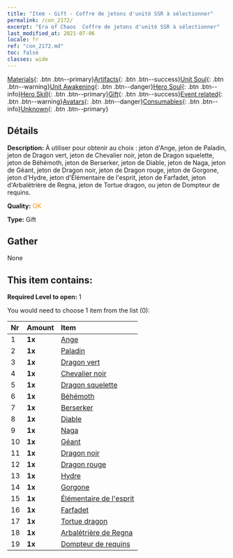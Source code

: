 ```yaml
---
title: "Item - Gift - Coffre de jetons d'unité SSR à sélectionner"
permalink: /con_2172/
excerpt: "Era of Chaos  Coffre de jetons d'unité SSR à sélectionner"
last_modified_at: 2021-07-06
locale: fr
ref: "con_2172.md"
toc: false
classes: wide
---
```

 [Materials](/ItemsFR/){: .btn .btn--primary}[Artifacts](/ItemsFR/Artifacts/){: .btn .btn--success}[Unit Soul](/ItemsFR/UnitSoul/){: .btn .btn--warning}[Unit Awakening](/ItemsFR/UnitAwakening/){: .btn .btn--danger}[Hero Soul](/ItemsFR/HeroSoul/){: .btn .btn--info}[Hero Skill](/ItemsFR/HeroSkill/){: .btn .btn--primary}[Gift](/ItemsFR/Gift/){: .btn .btn--success}[Event related](/ItemsFR/Events/){: .btn .btn--warning}[Avatars](/ItemsFR/Avatars/){: .btn .btn--danger}[Consumables](/ItemsFR/Consumables/){: .btn .btn--info}[Unknown](/ItemsFR/Unknown/){: .btn .btn--primary}

## Détails
 **Description:** À utiliser pour obtenir au choix : jeton d'Ange, jeton de Paladin, jeton de Dragon vert, jeton de Chevalier noir, jeton de Dragon squelette, jeton de Béhémoth, jeton de Berserker, jeton de Diable, jeton de Naga, jeton de Géant, jeton de Dragon noir, jeton de Dragon rouge, jeton de Gorgone, jeton d'Hydre, jeton d'Élémentaire de l'esprit, jeton de Farfadet, jeton d'Arbalétrière de Regna, jeton de Tortue dragon, ou jeton de Dompteur de requins.

 **Quality:** <span style="color: #FF8C00">OK</span>

 **Type:** Gift

## Gather

  None

## This item contains:

 **Required Level to open:** 1

 You would need to choose 1 item from the list (0):

  | Nr | Amount |     Item    |
  |:---|:-------|:------------|
  | 1 |  **1x** | [Ange](/ItemsFR/unt_196/) |  | 
  | 2 |  **1x** | [Paladin](/ItemsFR/unt_197/) |  | 
  | 3 |  **1x** | [Dragon vert](/ItemsFR/unt_205/) |  | 
  | 4 |  **1x** | [Chevalier noir](/ItemsFR/unt_213/) |  | 
  | 5 |  **1x** | [Dragon squelette](/ItemsFR/unt_214/) |  | 
  | 6 |  **1x** | [Béhémoth](/ItemsFR/unt_223/) |  | 
  | 7 |  **1x** | [Berserker](/ItemsFR/unt_224/) |  | 
  | 8 |  **1x** | [Diable](/ItemsFR/unt_232/) |  | 
  | 9 |  **1x** | [Naga](/ItemsFR/unt_240/) |  | 
  | 10 |  **1x** | [Géant ](/ItemsFR/unt_241/) |  | 
  | 11 |  **1x** | [Dragon noir](/ItemsFR/unt_250/) |  | 
  | 12 |  **1x** | [Dragon rouge](/ItemsFR/unt_251/) |  | 
  | 13 |  **1x** | [Hydre](/ItemsFR/unt_259/) |  | 
  | 14 |  **1x** | [Gorgone](/ItemsFR/unt_257/) |  | 
  | 15 |  **1x** | [Élémentaire de l'esprit](/ItemsFR/unt_267/) |  | 
  | 16 |  **1x** | [Farfadet](/ItemsFR/unt_270/) |  | 
  | 17 |  **1x** | [Tortue dragon](/ItemsFR/unt_278/) |  | 
  | 18 |  **1x** | [Arbalétrière de Regna](/ItemsFR/unt_274/) |  | 
  | 19 |  **1x** | [Dompteur de requins](/ItemsFR/unt_281/) |  | 
